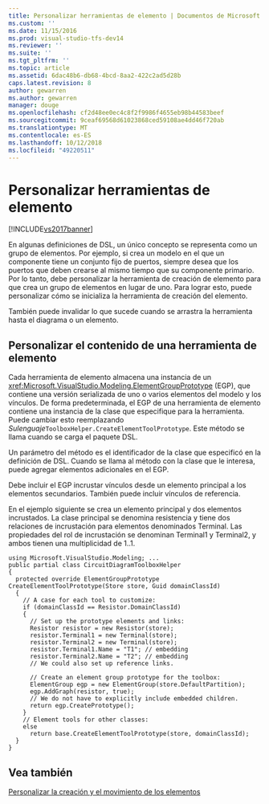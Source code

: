 ```yaml
---
title: Personalizar herramientas de elemento | Documentos de Microsoft
ms.custom: ''
ms.date: 11/15/2016
ms.prod: visual-studio-tfs-dev14
ms.reviewer: ''
ms.suite: ''
ms.tgt_pltfrm: ''
ms.topic: article
ms.assetid: 6dac48b6-db68-4bcd-8aa2-422c2ad5d28b
caps.latest.revision: 8
author: gewarren
ms.author: gewarren
manager: douge
ms.openlocfilehash: cf2d48ee0ec4c8f2f9986f4655eb98b44583beef
ms.sourcegitcommit: 9ceaf69568d61023868ced59108ae4dd46f720ab
ms.translationtype: MT
ms.contentlocale: es-ES
ms.lasthandoff: 10/12/2018
ms.locfileid: "49220511"
---
```

# <a name="customizing-element-tools"></a>Personalizar herramientas de elemento
[!INCLUDE[vs2017banner](../includes/vs2017banner.md)]

En algunas definiciones de DSL, un único concepto se representa como un grupo de elementos. Por ejemplo, si crea un modelo en el que un componente tiene un conjunto fijo de puertos, siempre desea que los puertos que deben crearse al mismo tiempo que su componente primario. Por lo tanto, debe personalizar la herramienta de creación de elemento para que crea un grupo de elementos en lugar de uno. Para lograr esto, puede personalizar cómo se inicializa la herramienta de creación del elemento.  
  
 También puede invalidar lo que sucede cuando se arrastra la herramienta hasta el diagrama o un elemento.  
  
## <a name="customizing-the-content-of-an-element-tool"></a>Personalizar el contenido de una herramienta de elemento  
 Cada herramienta de elemento almacena una instancia de un <xref:Microsoft.VisualStudio.Modeling.ElementGroupPrototype> (EGP), que contiene una versión serializada de uno o varios elementos del modelo y los vínculos. De forma predeterminada, el EGP de una herramienta de elemento contiene una instancia de la clase que especifique para la herramienta. Puede cambiar esto reemplazando *Sulenguaje*`ToolboxHelper.CreateElementToolPrototype`. Este método se llama cuando se carga el paquete DSL.  
  
 Un parámetro del método es el identificador de la clase que especificó en la definición de DSL. Cuando se llama al método con la clase que le interesa, puede agregar elementos adicionales en el EGP.  
  
 Debe incluir el EGP incrustar vínculos desde un elemento principal a los elementos secundarios. También puede incluir vínculos de referencia.  
  
 En el ejemplo siguiente se crea un elemento principal y dos elementos incrustados. La clase principal se denomina resistencia y tiene dos relaciones de incrustación para elementos denominados Terminal. Las propiedades del rol de incrustación se denominan Terminal1 y Terminal2, y ambos tienen una multiplicidad de 1..1.  
  
```  
using Microsoft.VisualStudio.Modeling; ...    
public partial class CircuitDiagramToolboxHelper  
{  
  protected override ElementGroupPrototype    CreateElementToolPrototype(Store store, Guid domainClassId)  
  {  
    // A case for each tool to customize:    
    if (domainClassId == Resistor.DomainClassId)  
    {  
      // Set up the prototype elements and links:  
      Resistor resistor = new Resistor(store);  
      resistor.Terminal1 = new Terminal(store);   
      resistor.Terminal2 = new Terminal(store);  
      resistor.Terminal1.Name = "T1"; // embedding  
      resistor.Terminal2.Name = "T2"; // embedding  
      // We could also set up reference links.  
  
      // Create an element group prototype for the toolbox:  
      ElementGroup egp = new ElementGroup(store.DefaultPartition);  
      egp.AddGraph(resistor, true);  
      // We do not have to explicitly include embedded children.  
      return egp.CreatePrototype();  
    }  
    // Element tools for other classes:  
    else  
      return base.CreateElementToolPrototype(store, domainClassId);  
  }  
}  
```  
  
## <a name="see-also"></a>Vea también  
 [Personalizar la creación y el movimiento de los elementos](../modeling/customizing-element-creation-and-movement.md)



